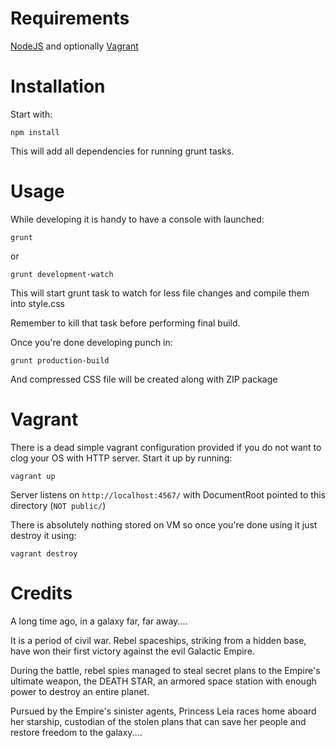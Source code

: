 Requirements
============

[NodeJS](http://nodejs.org) and optionally [Vagrant](http://vagrantup.com)

Installation
============

Start with:

    npm install

This will add all dependencies for running grunt tasks.

Usage
=====

While developing it is handy to have a console with launched:

    grunt
    
or

    grunt development-watch

This will start grunt task to watch for less file changes and compile them into style.css

Remember to kill that task before performing final build.

Once you're done developing punch in:

    grunt production-build
    
And compressed CSS file will be created along with ZIP package

Vagrant
=======

There is a dead simple vagrant configuration provided if you do not want to clog your OS with HTTP server. Start it up by running:
 
    vagrant up
    
Server listens on `http://localhost:4567/` with DocumentRoot pointed to this directory (`NOT public/`)

There is absolutely nothing stored on VM so once you're done using it just destroy it using:
 
    vagrant destroy
    
Credits
=======

A long time ago, in a galaxy far, far away....

It is a period of civil war. Rebel
spaceships, striking from a hidden
base, have won their first victory
against the evil Galactic Empire.

During the battle, rebel spies managed
to steal secret plans to the Empire's
ultimate weapon, the DEATH STAR, an
armored space station with enough
power to destroy an entire planet.

Pursued by the Empire's sinister agents,
Princess Leia races home aboard her
starship, custodian of the stolen plans
that can save her people and restore
freedom to the galaxy....
